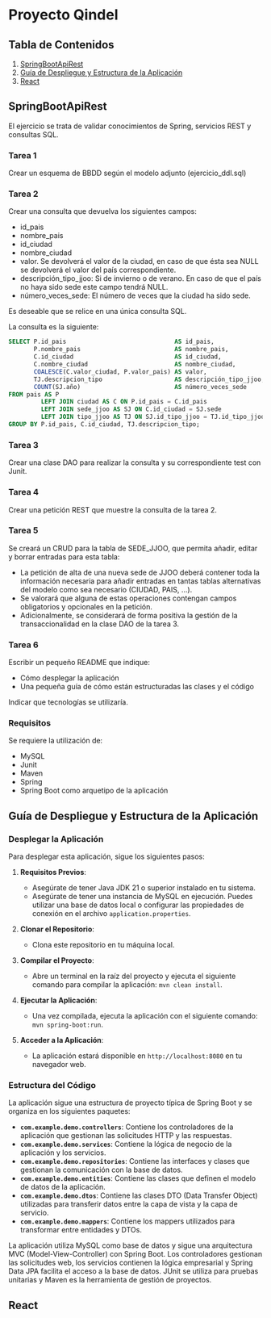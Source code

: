 # Proyecto Qindel

## Tabla de Contenidos  

1. [SpringBootApiRest](#SpringBootApiRest)
2. [Guía de Despliegue y Estructura de la Aplicación](#GuíadeDespliegueyEstructuradelaAplicación)
3. [React](#React)

## SpringBootApiRest

El ejercicio se trata de validar conocimientos de Spring, servicios REST y consultas SQL.

### Tarea 1

Crear un esquema de BBDD según el modelo adjunto (ejercicio_ddl.sql)

### Tarea 2

Crear una consulta que devuelva los siguientes campos:

* id_pais
* nombre_pais
* id_ciudad
* nombre_ciudad
* valor. Se devolverá el valor de la ciudad, en caso de que ésta sea NULL
  se devolverá el valor del país correspondiente.
* descripción_tipo_jjoo: Si de invierno o de verano.
  En caso de que el país no haya sido sede este campo tendrá NULL.
* número_veces_sede: El número de veces que la ciudad ha sido sede.

Es deseable que se relice en una única consulta SQL.

La consulta es la siguiente:

```sql
SELECT P.id_pais                              AS id_pais,
       P.nombre_pais                          AS nombre_pais,
       C.id_ciudad                            AS id_ciudad,
       C.nombre_ciudad                        AS nombre_ciudad,
       COALESCE(C.valor_ciudad, P.valor_pais) AS valor,
       TJ.descripcion_tipo                    AS descripción_tipo_jjoo,
       COUNT(SJ.año)                          AS número_veces_sede
FROM pais AS P
         LEFT JOIN ciudad AS C ON P.id_pais = C.id_pais
         LEFT JOIN sede_jjoo AS SJ ON C.id_ciudad = SJ.sede
         LEFT JOIN tipo_jjoo AS TJ ON SJ.id_tipo_jjoo = TJ.id_tipo_jjoo
GROUP BY P.id_pais, C.id_ciudad, TJ.descripcion_tipo;
```

### Tarea 3

Crear una clase DAO para realizar la consulta y su correspondiente test
con Junit.

### Tarea 4

Crear una petición REST que muestre la consulta de la tarea 2.

### Tarea 5

Se creará un CRUD para la tabla de SEDE_JJOO, que permita añadir, editar y borrar entradas para esta tabla:

- La petición de alta de una nueva sede de JJOO deberá contener toda la información necesaria para añadir
  entradas en tantas tablas alternativas del modelo como sea necesario (CIUDAD, PAIS, ...).
- Se valorará que alguna de estas operaciones contengan campos obligatorios y opcionales en la petición.
- Adicionalmente, se considerará de forma positiva la gestión de la transaccionalidad en la clase DAO de la tarea 3.

### Tarea 6

Escribir un pequeño README que indique:

- Cómo desplegar la aplicación
- Una pequeña guía de cómo están estructuradas las clases y el código

Indicar que tecnologías se utilizaría.

### Requisitos

Se requiere la utilización de:

- MySQL
- Junit
- Maven
- Spring
- Spring Boot como arquetipo de la aplicación


## Guía de Despliegue y Estructura de la Aplicación

### Desplegar la Aplicación

Para desplegar esta aplicación, sigue los siguientes pasos:

1. **Requisitos Previos**:
   - Asegúrate de tener Java JDK 21 o superior instalado en tu sistema.
   - Asegúrate de tener una instancia de MySQL en ejecución. Puedes utilizar una base de datos local o configurar las propiedades de conexión en el archivo `application.properties`.

2. **Clonar el Repositorio**:
   - Clona este repositorio en tu máquina local.

3. **Compilar el Proyecto**:
   - Abre un terminal en la raíz del proyecto y ejecuta el siguiente comando para compilar la aplicación: `mvn clean install`.

4. **Ejecutar la Aplicación**:
   - Una vez compilada, ejecuta la aplicación con el siguiente comando: `mvn spring-boot:run`.

5. **Acceder a la Aplicación**:
   - La aplicación estará disponible en `http://localhost:8080` en tu navegador web.

### Estructura del Código

La aplicación sigue una estructura de proyecto típica de Spring Boot y se organiza en los siguientes paquetes:

- **`com.example.demo.controllers`**: Contiene los controladores de la aplicación que gestionan las solicitudes HTTP y las respuestas.
- **`com.example.demo.services`**: Contiene la lógica de negocio de la aplicación y los servicios.
- **`com.example.demo.repositories`**: Contiene las interfaces y clases que gestionan la comunicación con la base de datos.
- **`com.example.demo.entities`**: Contiene las clases que definen el modelo de datos de la aplicación.
- **`com.example.demo.dtos`**: Contiene las clases DTO (Data Transfer Object) utilizadas para transferir datos entre la capa de vista y la capa de servicio.
- **`com.example.demo.mappers`**: Contiene los mappers utilizados para transformar entre entidades y DTOs.

La aplicación utiliza MySQL como base de datos y sigue una arquitectura MVC (Model-View-Controller) con Spring Boot. Los controladores gestionan las solicitudes web, los servicios contienen la lógica empresarial y Spring Data JPA facilita el acceso a la base de datos. JUnit se utiliza para pruebas unitarias y Maven es la herramienta de gestión de proyectos. 


## React
